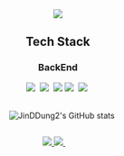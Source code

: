 <div align=center>
  <img src="https://capsule-render.vercel.app/api?type=waving&color=0583D2&height=300&section=header&text=Jinhyuck's%20GitHub&desc=welcome&descAlign=50&descAlignY=30&fontSize=80&fontColor=#40C4FF" />
 <div align=center>

<div align=center>
    <h2>Tech Stack</h2>
    <h3>BackEnd</h3>
  <img src="https://img.shields.io/badge/Java-B8860B?style=flat-square&logo=Java&logoColor=white"/></a>&nbsp
  <img src="https://img.shields.io/badge/SpringBoot-369F36?style=flat-square&logo=SpringBoot&logoColor=white"/></a>&nbsp 
  <img src="https://img.shields.io/badge/SpringSecurity-7CFC00?style=flat-square&logo=springsecurity&logoColor=white">
  <img src="https://img.shields.io/badge/Hibernate-CC9966?style=flat-square&logo=Hibernate&logoColor=white"/></a>&nbsp 
  <img src="https://img.shields.io/badge/MySQL-6495ED?style=flat-square&logo=mySQL&logoColor=white"/></a>&nbsp 
<br><br/>

 ![JinDDung2's GitHub stats](https://github-readme-stats.vercel.app/api?username=JinDDung2&show_icons=true&theme=tokyonight)

  <h2></h2>
   <a href="https://velog.io/@wlsgur1533/">
  <img src="https://img.shields.io/badge/Velog-63CC63?style=flat-square&logo=Velog&logoColor=white"/>
  </a>
  <a href="mailto:gjwlsgur4866@gmail.com">
  <img src="https://img.shields.io/badge/Gmail-FF8C0A?style=flat-square&logo=Gmail&logoColor=white"/>
  </a>
 
  
</div>
